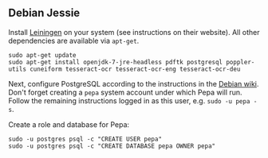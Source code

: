 ## Debian Jessie

Install [Leiningen](https://github.com/technomancy/leiningen/) on your
system (see instructions on their website). All other dependencies are
available via `apt-get`.

    sudo apt-get update
    sudo apt-get install openjdk-7-jre-headless pdftk postgresql poppler-utils cuneiform tesseract-ocr tesseract-ocr-eng tesseract-ocr-deu

Next, configure PostgreSQL according to the instructions in the
[Debian wiki](https://wiki.debian.org/PostgreSql).  Don't forget
creating a `pepa` system account under which Pepa will run.  Follow
the remaining instructions logged in as this user, e.g. `sudo -u pepa -s`.

Create a role and database for Pepa:

    sudo -u postgres psql -c "CREATE USER pepa"
    sudo -u postgres psql -c "CREATE DATABASE pepa OWNER pepa"
